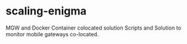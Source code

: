 # scaling-enigma
MGW and Docker Container colocated solution
Scripts and Solution to monitor mobile gateways co-located.
